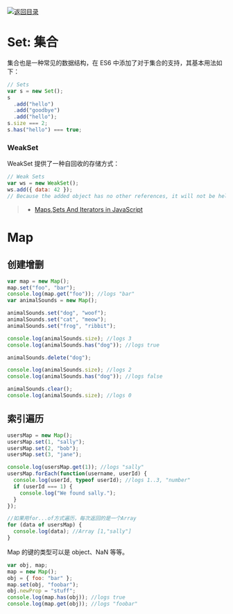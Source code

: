 [![返回目录](https://parg.co/USw)](https://parg.co/bxN)

# Set: 集合

集合也是一种常见的数据结构，在 ES6 中添加了对于集合的支持，其基本用法如下：

```js
// Sets
var s = new Set();
s
  .add("hello")
  .add("goodbye")
  .add("hello");
s.size === 2;
s.has("hello") === true;
```

### WeakSet

WeakSet 提供了一种自回收的存储方式：

```javascript
// Weak Sets
var ws = new WeakSet();
ws.add({ data: 42 });
// Because the added object has no other references, it will not be held in the set
```

> * [Maps,Sets And Iterators in JavaScript](http://bjorn.tipling.com/maps-sets-and-iterators-in-javascript)

# Map

## 创建增删

```javascript
var map = new Map();
map.set("foo", "bar");
console.log(map.get("foo")); //logs "bar"
var animalSounds = new Map();

animalSounds.set("dog", "woof");
animalSounds.set("cat", "meow");
animalSounds.set("frog", "ribbit");

console.log(animalSounds.size); //logs 3
console.log(animalSounds.has("dog")); //logs true

animalSounds.delete("dog");

console.log(animalSounds.size); //logs 2
console.log(animalSounds.has("dog")); //logs false

animalSounds.clear();
console.log(animalSounds.size); //logs 0
```

## 索引遍历

```javascript
usersMap = new Map();
usersMap.set(1, "sally");
usersMap.set(2, "bob");
usersMap.set(3, "jane");

console.log(usersMap.get(1)); //logs "sally"
usersMap.forEach(function(username, userId) {
  console.log(userId, typeof userId); //logs 1..3, "number"
  if (userId === 1) {
    console.log("We found sally.");
  }
});

//如果用for...of方式遍历，每次返回的是一个Array
for (data of usersMap) {
  console.log(data); //Array [1,"sally"]
}
```

Map 的键的类型可以是 object、NaN 等等。

```javascript
var obj, map;
map = new Map();
obj = { foo: "bar" };
map.set(obj, "foobar");
obj.newProp = "stuff";
console.log(map.has(obj)); //logs true
console.log(map.get(obj)); //logs "foobar"
```
